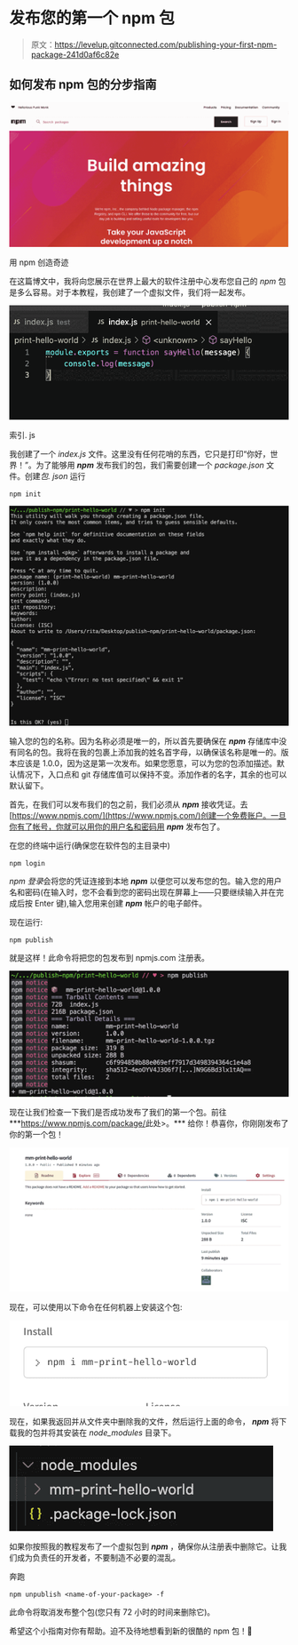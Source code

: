 # 发布您的第一个 npm 包

> 原文：<https://levelup.gitconnected.com/publishing-your-first-npm-package-241d0af6c82e>

## 如何发布 npm 包的分步指南

![](img/eb3fc29533a5b22e4c9e6893f759698e.png)

用 npm 创造奇迹

在这篇博文中，我将向您展示在世界上最大的软件注册中心发布您自己的 *npm* 包是多么容易。对于本教程，我创建了一个虚拟文件，我们将一起发布。

![](img/76cb1d0d55a66325b7b96443de1ffe1c.png)

索引. js

我创建了一个 *index.js* 文件。这里没有任何花哨的东西，它只是打印“你好，世界！”。为了能够用 ***npm*** 发布我们的包，我们需要创建一个 *package.json* 文件。创建*包. json* 运行

```
npm init
```

![](img/f8eb18c0b3e8c27ce3877f4242ae1e40.png)

输入您的包的名称。因为名称必须是唯一的，所以首先要确保在 ***npm*** 存储库中没有同名的包。我将在我的包裹上添加我的姓名首字母，以确保该名称是唯一的。版本应该是 1.0.0，因为这是第一次发布。如果您愿意，可以为您的包添加描述。默认情况下，入口点和 git 存储库值可以保持不变。添加作者的名字，其余的也可以默认留下。

首先，在我们可以发布我们的包之前，我们必须从 ***npm*** 接收凭证。去[https://www.npmjs.com/](https://www.npmjs.com/)创建一个免费账户。一旦你有了帐号，你就可以用你的用户名和密码用 ***npm*** 发布包了。

在您的终端中运行(确保您在软件包的主目录中)

```
npm login
```

*npm 登录*会将您的凭证连接到本地 ***npm*** 以便您可以发布您的包。输入您的用户名和密码(在输入时，您不会看到您的密码出现在屏幕上——只要继续输入并在完成后按 Enter 键),输入您用来创建 ***npm*** 帐户的电子邮件。

现在运行:

```
npm publish
```

就是这样！此命令将把您的包发布到 npmjs.com 注册表。

![](img/00eeeacb1a02f262acdcd0dae697bbd6.png)

现在让我们检查一下我们是否成功发布了我们的第一个包。前往***<https://www.npmjs.com/package/>此处>。*** 给你！恭喜你，你刚刚发布了你的第一个包！

![](img/50b335fb2554edfffb78ce022c0dbfee.png)

现在，可以使用以下命令在任何机器上安装这个包:

![](img/1e3152fcb001d0e2b79d2ba7888ea3f4.png)

现在，如果我返回并从文件夹中删除我的文件，然后运行上面的命令， ***npm*** 将下载我的包并将其安装在 *node_modules* 目录下。

![](img/15570131a2985afcd4b63692ae1721e2.png)

如果你按照我的教程发布了一个虚拟包到 ***npm*** ，确保你从注册表中删除它。让我们成为负责任的开发者，不要制造不必要的混乱。

奔跑

```
npm unpublish <name-of-your-package> -f
```

此命令将取消发布整个包(您只有 72 小时的时间来删除它)。

希望这个小指南对你有帮助。迫不及待地想看到新的很酷的 npm 包！